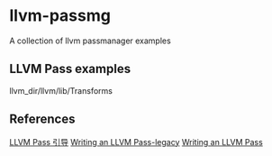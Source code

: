 # llvm-passmg
A collection of llvm passmanager examples

## LLVM Pass examples
llvm_dir/llvm/lib/Transforms


## References
[LLVM Pass 引导](https://zhuanlan.zhihu.com/p/122522485)
[Writing an LLVM Pass-legacy](https://llvm.org/docs/WritingAnLLVMPass.html)
[Writing an LLVM Pass](https://llvm.org/docs/WritingAnLLVMNewPMPass.html)
